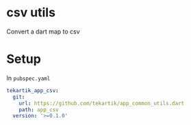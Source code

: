 # csv utils

Convert a dart map to csv


# Setup

In `pubspec.yaml`

```yaml
tekartik_app_csv:
  git:
    url: https://github.com/tekartik/app_common_utils.dart
    path: app_csv
  version: '>=0.1.0'
```
